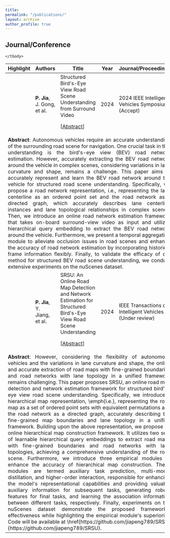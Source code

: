 ```yaml
---
title: 
permalink: "/publications/"
layout: archive
author_profile: true
---
```


## Journal/Conference
<table style="width:100%">
    <thead>
		<tr>
			<th width="20%">Highlight</th>
			<th width="15%">Authors</th>
			<th width="43%">Title</th>
			<th width="2%">Year</th>
			<th width="20%">Journal/Proceedings</th>
		</tr>
    </thead>
	<tbody>
  <tr id="wang2022trustworthy" class="entry">
          <td>
        <div class="polaroid">
          <!-- <img src="" width="600" class="research_img">-->
        </div>
      </td>
          <td><strong>P. Jia</strong>, <br> J. Gong, et al.</td>
      <td>
        Structured Bird's-Eye View Road Scene Understanding from Surround Video<br>
                <p class="infolinks"> 
                  [<a href="javascript:toggleInfo('zhang2023shareable','abstract')">Abstract</a>]
              </p>
        </td>
      <td>2024</td>
      <td>2024 IEEE Intelligent Vehicles Symposium (Accept)</td>
  </tr>
  <tr id="abs_zhang2023shareable" class="abstract noshow">
      <td colspan="5"><div align="justify"> <b>Abstract</b>: Autonomous vehicles require an accurate understanding of the surrounding road scene for navigation. One crucial task in this understanding is the bird's-eye view (BEV) road network estimation. However, accurately extracting the BEV road network around the vehicle in complex scenes, considering variations in lane curvature and shape, remains a challenge. This paper aims to accurately represent and learn the BEV road network around the vehicle for structured road scene understanding. Specifically, we propose a road network representation, i.e., representing the lane centerline as an ordered point set and the road network as a directed graph, which accurately describes lane centerline instances and lane topological relationships in complex scenes. Then, we introduce an online road network estimation framework that takes on-board surround-view video as input and utilizes hierarchical query embedding to extract the BEV road network around the vehicle. Furthermore, we present a temporal aggregation module to alleviate occlusion issues in road scenes and enhance the accuracy of road network estimation by incorporating historical frame information flexibly. Finally, to validate the efficacy of our method for structured BEV road scene understanding, we conduct extensive experiments on the nuScenes dataset. </div>
    </td>
  </tr>
  
  <tr id="zhang2023dataset" class="entry">
          <td>
        <div class="polaroid">
          <!-- <img src="../images/jiapeng.png" width="600" class="research_img">-->
        </div>
      </td>
          <td><strong>P. Jia</strong>, Y. Jiang, et al.</td>
      <td>
        SRSU: An Online Road Map Detection and Network Estimation for Structured Bird's-Eye View Road Scene Understanding <br>
                <p class="infolinks"> 
                  [<a href="javascript:toggleInfo('zhang2023dataset','abstract')">Abstract</a>]
              </p>
        </td>
      <td>2024</td>
      <td>IEEE Transactions on Intelligent Vehicles (Under review)</td>
  </tr>
  <tr id="abs_zhang2023dataset" class="abstract noshow">
      <td colspan="5"><div align="justify"> <b>Abstract</b>: However, considering the flexibility of autonomous vehicles and the variations in lane curvature and shape, the online and accurate extraction of road maps with fine-grained boundaries and road networks with lane topology in a unified framework remains challenging. This paper proposes SRSU, an online road map detection and network estimation framework for structured bird's-eye view road scene understanding. Specifically, we introduce a hierarchical map representation, \emph{i.e.}, representing the road map as a set of ordered point sets with equivalent permutations and the road network as a directed graph, accurately describing the fine-grained map boundaries and lane topology in a unified framework. Building upon the above representation, we propose an online hierarchical map construction framework. It utilizes two sets of learnable hierarchical query embeddings to extract road maps with fine-grained boundaries and road networks with lane topologies, achieving a comprehensive understanding of the road scene. Furthermore, we introduce three empirical modules to enhance the accuracy of hierarchical map construction. These modules are termed auxiliary task prediction, multi-modal distillation, and higher-order interaction, responsible for enhancing the model's representational capabilities and providing valuable auxiliary information for subsequent tasks, generating robust features for final tasks, and learning the association information between different tasks, respectively. Finally, experiments on the nuScenes dataset demonstrate the proposed framework's effectiveness while highlighting the empirical module's superiority. Code will be available at \href{https://github.com/jiapeng789/SRSU}{https://github.com/jiapeng789/SRSU}.</div>
    </td>
   </tr>
 
	</tbody>
</table>

